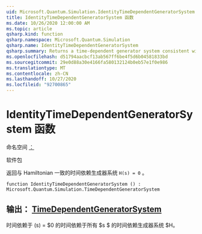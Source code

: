 ```yaml
---
uid: Microsoft.Quantum.Simulation.IdentityTimeDependentGeneratorSystem
title: IdentityTimeDependentGeneratorSystem 函数
ms.date: 10/26/2020 12:00:00 AM
ms.topic: article
qsharp.kind: function
qsharp.namespace: Microsoft.Quantum.Simulation
qsharp.name: IdentityTimeDependentGeneratorSystem
qsharp.summary: Returns a time-dependent generator system consistent with the Hamiltonian `H(s) = 0`.
ms.openlocfilehash: d51794aacbcf13ab567ff6be4f5d6b04581833bd
ms.sourcegitcommit: 29e0d88a30e4166fa580132124b0eb57e1f0e986
ms.translationtype: MT
ms.contentlocale: zh-CN
ms.lasthandoff: 10/27/2020
ms.locfileid: "92700865"
---
```

# <a name="identitytimedependentgeneratorsystem-function"></a>IdentityTimeDependentGeneratorSystem 函数

命名空间 [：](xref:Microsoft.Quantum.Simulation)

软件包 [](https://nuget.org/packages/)


返回与 Hamiltonian 一致的时间依赖生成器系统 `H(s) = 0` 。

```qsharp
function IdentityTimeDependentGeneratorSystem () : Microsoft.Quantum.Simulation.TimeDependentGeneratorSystem
```


## <a name="output--timedependentgeneratorsystem"></a>输出： [TimeDependentGeneratorSystem](xref:Microsoft.Quantum.Simulation.TimeDependentGeneratorSystem)

时间依赖于 (s) = $0 的时间依赖于所有 $s $ 的时间依赖生成器系统 $H。